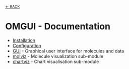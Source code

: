 <sub>[&larr; BACK](../#readme)</sub>

# OMGUI - Documentation

-   [Installation](installation.md)
-   [Configuration](config.md)
-   [GUI](gui.md) - Graphical user interface for molecules and data
-   [molviz](molviz.md) - Molecule visualization sub-module
-   [chartviz](chartviz.md) - Chart visualisation sub-module
